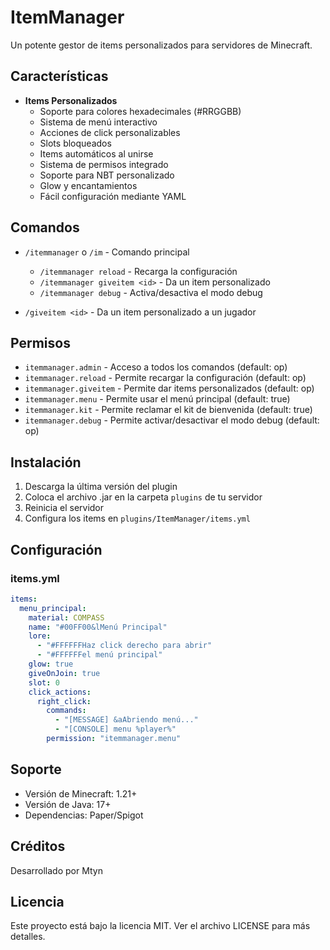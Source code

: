 # ItemManager

Un potente gestor de items personalizados para servidores de Minecraft.

## Características

- **Items Personalizados**
  - Soporte para colores hexadecimales (#RRGGBB)
  - Sistema de menú interactivo
  - Acciones de click personalizables
  - Slots bloqueados
  - Items automáticos al unirse
  - Sistema de permisos integrado
  - Soporte para NBT personalizado
  - Glow y encantamientos
  - Fácil configuración mediante YAML

## Comandos

- `/itemmanager` o `/im` - Comando principal

  - `/itemmanager reload` - Recarga la configuración
  - `/itemmanager giveitem <id>` - Da un item personalizado
  - `/itemmanager debug` - Activa/desactiva el modo debug

- `/giveitem <id>` - Da un item personalizado a un jugador

## Permisos

- `itemmanager.admin` - Acceso a todos los comandos (default: op)
- `itemmanager.reload` - Permite recargar la configuración (default: op)
- `itemmanager.giveitem` - Permite dar items personalizados (default: op)
- `itemmanager.menu` - Permite usar el menú principal (default: true)
- `itemmanager.kit` - Permite reclamar el kit de bienvenida (default: true)
- `itemmanager.debug` - Permite activar/desactivar el modo debug (default: op)

## Instalación

1. Descarga la última versión del plugin
2. Coloca el archivo .jar en la carpeta `plugins` de tu servidor
3. Reinicia el servidor
4. Configura los items en `plugins/ItemManager/items.yml`

## Configuración

### items.yml

```yaml
items:
  menu_principal:
    material: COMPASS
    name: "#00FF00&lMenú Principal"
    lore:
      - "#FFFFFFHaz click derecho para abrir"
      - "#FFFFFFel menú principal"
    glow: true
    giveOnJoin: true
    slot: 0
    click_actions:
      right_click:
        commands:
          - "[MESSAGE] &aAbriendo menú..."
          - "[CONSOLE] menu %player%"
        permission: "itemmanager.menu"
```

## Soporte

- Versión de Minecraft: 1.21+
- Versión de Java: 17+
- Dependencias: Paper/Spigot

## Créditos

Desarrollado por Mtyn

## Licencia

Este proyecto está bajo la licencia MIT. Ver el archivo LICENSE para más detalles.
